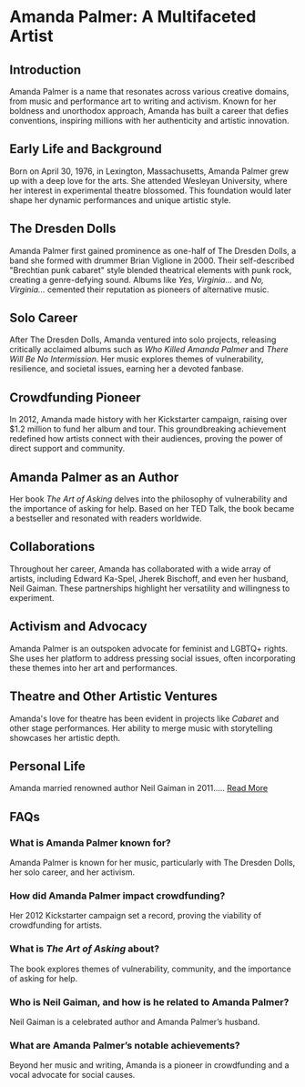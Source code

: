 # Amanda Palmer: A Multifaceted Artist

## Introduction

Amanda Palmer is a name that resonates across various creative domains, from music and performance art to writing and activism. Known for her boldness and unorthodox approach, Amanda has built a career that defies conventions, inspiring millions with her authenticity and artistic innovation.

## Early Life and Background

Born on April 30, 1976, in Lexington, Massachusetts, Amanda Palmer grew up with a deep love for the arts. She attended Wesleyan University, where her interest in experimental theatre blossomed. This foundation would later shape her dynamic performances and unique artistic style.

## The Dresden Dolls

Amanda Palmer first gained prominence as one-half of The Dresden Dolls, a band she formed with drummer Brian Viglione in 2000. Their self-described "Brechtian punk cabaret" style blended theatrical elements with punk rock, creating a genre-defying sound. Albums like *Yes, Virginia...* and *No, Virginia...* cemented their reputation as pioneers of alternative music.

## Solo Career

After The Dresden Dolls, Amanda ventured into solo projects, releasing critically acclaimed albums such as *Who Killed Amanda Palmer* and *There Will Be No Intermission.* Her music explores themes of vulnerability, resilience, and societal issues, earning her a devoted fanbase.

## Crowdfunding Pioneer

In 2012, Amanda made history with her Kickstarter campaign, raising over $1.2 million to fund her album and tour. This groundbreaking achievement redefined how artists connect with their audiences, proving the power of direct support and community.

## Amanda Palmer as an Author

Her book *The Art of Asking* delves into the philosophy of vulnerability and the importance of asking for help. Based on her TED Talk, the book became a bestseller and resonated with readers worldwide.

## Collaborations

Throughout her career, Amanda has collaborated with a wide array of artists, including Edward Ka-Spel, Jherek Bischoff, and even her husband, Neil Gaiman. These partnerships highlight her versatility and willingness to experiment.

## Activism and Advocacy

Amanda Palmer is an outspoken advocate for feminist and LGBTQ+ rights. She uses her platform to address pressing social issues, often incorporating these themes into her art and performances.

## Theatre and Other Artistic Ventures

Amanda's love for theatre has been evident in projects like *Cabaret* and other stage performances. Her ability to merge music with storytelling showcases her artistic depth.

## Personal Life

Amanda married renowned author Neil Gaiman in 2011..... [Read More](https://youtubevancedapkdownload.com)

## FAQs

### What is Amanda Palmer known for?
Amanda Palmer is known for her music, particularly with The Dresden Dolls, her solo career, and her activism.

### How did Amanda Palmer impact crowdfunding?
Her 2012 Kickstarter campaign set a record, proving the viability of crowdfunding for artists.

### What is *The Art of Asking* about?
The book explores themes of vulnerability, community, and the importance of asking for help.

### Who is Neil Gaiman, and how is he related to Amanda Palmer?
Neil Gaiman is a celebrated author and Amanda Palmer’s husband.

### What are Amanda Palmer’s notable achievements?
Beyond her music and writing, Amanda is a pioneer in crowdfunding and a vocal advocate for social causes.
